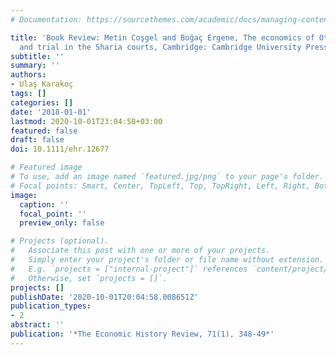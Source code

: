 ```yaml
---
# Documentation: https://sourcethemes.com/academic/docs/managing-content/

title: 'Book Review: Metin Coşgel and Boğaç Ergene, The economics of Ottoman justice: settlement
  and trial in the Sharia courts, Cambridge: Cambridge University Press, 2016'
subtitle: ''
summary: ''
authors:
- Ulaş Karakoç
tags: []
categories: []
date: '2018-01-01'
lastmod: 2020-10-01T23:04:58+03:00
featured: false
draft: false
doi: 10.1111/ehr.12677

# Featured image
# To use, add an image named `featured.jpg/png` to your page's folder.
# Focal points: Smart, Center, TopLeft, Top, TopRight, Left, Right, BottomLeft, Bottom, BottomRight.
image:
  caption: ''
  focal_point: ''
  preview_only: false

# Projects (optional).
#   Associate this post with one or more of your projects.
#   Simply enter your project's folder or file name without extension.
#   E.g. `projects = ["internal-project"]` references `content/project/deep-learning/index.md`.
#   Otherwise, set `projects = []`.
projects: []
publishDate: '2020-10-01T20:04:58.008651Z'
publication_types:
- 2
abstract: ''
publication: '*The Economic History Review, 71(1), 348-49*'
---
```

